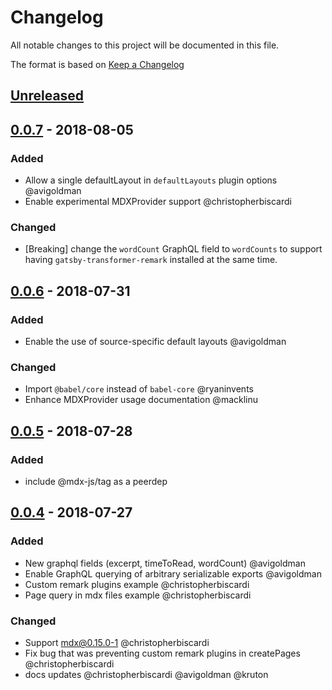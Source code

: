 # Changelog

All notable changes to this project will be documented in this file.

The format is based on [Keep a Changelog](http://keepachangelog.com/en/1.0.0/)

## [Unreleased]

## [0.0.7] - 2018-08-05

### Added

- Allow a single defaultLayout in `defaultLayouts` plugin options @avigoldman
- Enable experimental MDXProvider support @christopherbiscardi

### Changed

- [Breaking] change the `wordCount` GraphQL field to `wordCounts` to
  support having `gatsby-transformer-remark` installed at the same
  time.

## [0.0.6] - 2018-07-31

### Added

- Enable the use of source-specific default layouts @avigoldman

### Changed

- Import `@babel/core` instead of `babel-core` @ryaninvents
- Enhance MDXProvider usage documentation @macklinu

## [0.0.5] - 2018-07-28

### Added

- include @mdx-js/tag as a peerdep

## [0.0.4] - 2018-07-27

### Added

- New graphql fields (excerpt, timeToRead, wordCount) @avigoldman
- Enable GraphQL querying of arbitrary serializable exports @avigoldman
- Custom remark plugins example @christopherbiscardi
- Page query in mdx files example @christopherbiscardi

### Changed

- Support mdx@0.15.0-1 @christopherbiscardi
- Fix bug that was preventing custom remark plugins in createPages @christopherbiscardi
- docs updates @christopherbiscardi @avigoldman @kruton

[unreleased]: https://github.com/christopherbiscardi/gatsby-mdx/compare/0.0.6...HEAD
[0.0.7]: https://github.com/christopherbiscardi/gatsby-mdx/compare/0.0.6...0.0.7
[0.0.6]: https://github.com/christopherbiscardi/gatsby-mdx/compare/0.0.5...0.0.6
[0.0.5]: https://github.com/christopherbiscardi/gatsby-mdx/compare/0.0.4...0.0.5
[0.0.4]: https://github.com/christopherbiscardi/gatsby-mdx/compare/0.0.3...0.0.4
[0.0.3]: https://github.com/christopherbiscardi/gatsby-mdx/compare/0.0.2...0.0.3
[0.0.2]: https://github.com/christopherbiscardi/gatsby-mdx/compare/0.0.1...0.0.2
